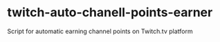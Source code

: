 # twitch-auto-chanell-points-earner
Script for automatic earning channel points on Twitch.tv platform
